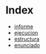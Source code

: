 # Index

- [informe](informe.md)
- [ejecucion](ejecucion.md)
- [estructura](structure.md)
- [enunciado](enunciado.md)
